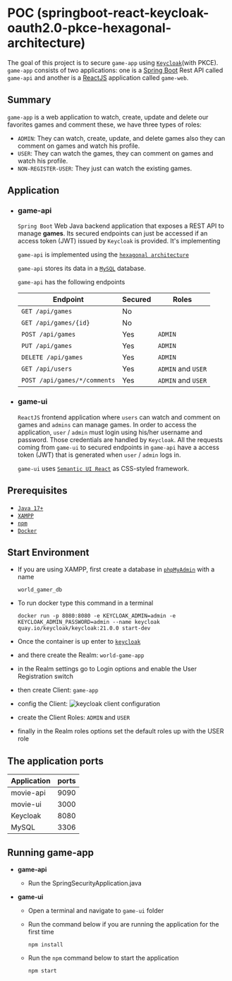# POC (springboot-react-keycloak-oauth2.0-pkce-hexagonal-architecture)

The goal of this project is to secure `game-app` using [`Keycloak`](https://www.keycloak.org/)(with PKCE). `game-app` consists of two applications: one is a [Spring Boot](https://docs.spring.io/spring-boot/docs/current/reference/htmlsingle/) Rest API called `game-api` and another is a [ReactJS](https://reactjs.org/) application called `game-web`.

## Summary

`game-app` is a web application to watch, create, update and delete our favorites games and comment these, we have three types of roles:

* `ADMIN`: They can watch, create, update, and delete games also they can comment on games and watch his profile.
* `USER`: They can watch the games, they can comment on games and watch his profile.
* `NON-REGISTER-USER`: They just can watch the existing games.

## Application

- ### game-api

  `Spring Boot` Web Java backend application that exposes a REST API to manage **games**. Its secured endpoints can just be accessed if an access token (JWT) issued by `Keycloak` is provided. It's implementing

  `game-api` is implemented using the [`hexagonal architecture`](https://github.com/thombergs/buckpal) 
  
  `game-api` stores its data in a [`MySQL`](https://www.mysql.com/) database.

  `game-api` has the following endpoints

  | Endpoint                                                          | Secured | Roles                       |
  |-------------------------------------------------------------------|---------|-----------------------------|
  | `GET /api/games`                                                  | No      |                             |
  | `GET /api/games/{id}`                                             | No      |                             |
  | `POST /api/games`                                                 | Yes     | `ADMIN`                     | 
  | `PUT /api/games`                                                  | Yes     | `ADMIN`                     | 
  | `DELETE /api/games`                                               | Yes     | `ADMIN`                     | 
  | `GET /api/users`                                                  | Yes     | `ADMIN` and `USER`          |
  | `POST /api/games/*/comments`                                       | Yes     | `ADMIN` and `USER`          |

- ### game-ui

  `ReactJS` frontend application where `users` can watch and comment on games and `admins` can manage games. In order to access the application, `user` / `admin` must login using his/her username and password. Those credentials are handled by `Keycloak`. All the requests coming from `game-ui` to secured endpoints in `game-api` have a access token (JWT) that is generated when `user` / `admin` logs in.
  
  `game-ui` uses [`Semantic UI React`](https://react.semantic-ui.com/) as CSS-styled framework.

## Prerequisites

- [`Java 17+`](https://www.oracle.com/java/technologies/downloads/#java17)
- [`XAMPP`](https://www.apachefriends.org/es/download.html)
- [`npm`](https://docs.npmjs.com/downloading-and-installing-node-js-and-npm)
- [`Docker`](https://www.docker.com/)

## Start Environment

- If you are using XAMPP, first create a database in [`phpMyAdmin`](http://localhost/phpmyadmin/) with a name
  ```
  world_gamer_db
  ```

- To run docker type this command in a terminal
  ```
  docker run -p 8080:8080 -e KEYCLOAK_ADMIN=admin -e KEYCLOAK_ADMIN_PASSWORD=admin --name keycloak quay.io/keycloak/keycloak:21.0.0 start-dev
  ```
- Once the container is up enter to [`keycloak`](http://localhost:8080/admin/)
  
- and there create the Realm: `world-game-app`  
- in the Realm settings go to Login options and enable the User Registration switch  
- then create Client: `game-app`  
- config the Client: ![keycloak client configuration](https://drive.google.com/uc?export=view&id=1BvOfDQxlfz0BmjNvXeD-1BTN6CUMYwPX)  
- create the Client Roles: `ADMIN` and `USER`
- finally in the Realm roles options set the default roles up with the USER role


## The application ports

| Application | ports      |
|-------------|----------- |
| movie-api   | 9090       |
| movie-ui    | 3000       |
| Keycloak    | 8080       |
| MySQL       | 3306       |

## Running game-app

- **game-api**

  - Run the SpringSecurityApplication.java

- **game-ui**

  - Open a terminal and navigate to `game-ui` folder

  - Run the command below if you are running the application for the first time
    ```
    npm install
    ```

  - Run the `npm` command below to start the application
    ```
    npm start
    ```
